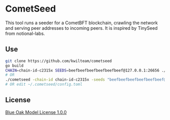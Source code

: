 # CometSeed

This tool runs a seeder for a CometBFT blockchain, crawling the network and
serving peer addresses to incoming peers.  It is inspired by TinySeed from
notional-labs.

## Use

```bash
git clone https://github.com/kwilteam/cometseed
go build
CHAIN=chain-id-c2315x SEEDS=beefbeefbeefbeefbeefbeef@127.0.0.1:26656 ./cometseed
# OR
./cometseed -chain-id chain-id-c2315x -seeds "beefbeefbeefbeefbeefbeef@127.0.0.1:26656"
# OR edit ~/.cometseed/config.toml
```

## License

[Blue Oak Model License 1.0.0](https://blueoakcouncil.org/license/1.0.0)
